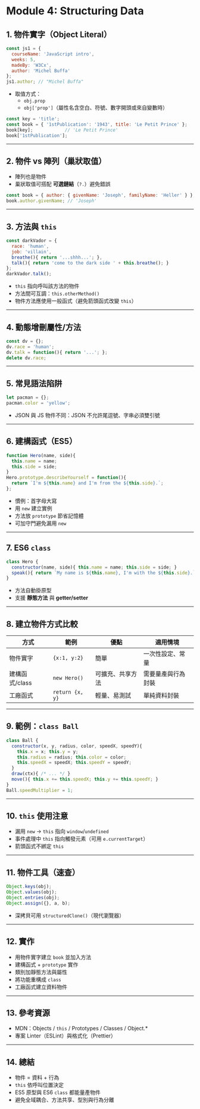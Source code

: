 # Module 4: Structuring Data

## 1. 物件實字（Object Literal）

```jsx
const js1 = {
  courseName: 'JavaScript intro',
  weeks: 5,
  madeBy: 'W3Cx',
  author: 'Michel Buffa'
};
js1.author; // "Michel Buffa"
```

- 取值方式：
    - `obj.prop`
    - `obj['prop']`（屬性名含空白、符號、數字開頭或來自變數時）

```jsx
const key = 'title';
const book = { '1stPublication': '1943', title: 'Le Petit Prince' };
book[key];            // 'Le Petit Prince'
book['1stPublication'];
```

---

## 2. 物件 vs 陣列（巢狀取值）

- 陣列也是物件
- 巢狀取值可搭配 **可選鏈結**（`?.`）避免錯誤

```jsx
const book = { author: { givenName: 'Joseph', familyName: 'Heller' } };
book.author.givenName; // 'Joseph'
```

---

## 3. 方法與 `this`

```jsx
const darkVador = {
  race: 'human',
  job: 'villain',
  breathe(){ return '...shhh...'; },
  talk(){ return 'come to the dark side ' + this.breathe(); }
};
darkVador.talk();
```

- `this` 指向呼叫該方法的物件
- 方法間可互調：`this.otherMethod()`
- 物件方法應使用一般函式（避免箭頭函式改變 `this`）

---

## 4. 動態增刪屬性/方法

```jsx
const dv = {};
dv.race = 'human';
dv.talk = function(){ return '...'; };
delete dv.race;
```

---

## 5. 常見語法陷阱

```jsx
let pacman = {};
pacman.color = 'yellow';   
```

- JSON 與 JS 物件不同：JSON 不允許尾逗號、字串必須雙引號

---

## 6. 建構函式（ES5）

```jsx
function Hero(name, side){
  this.name = name;
  this.side = side;
}
Hero.prototype.describeYourself = function(){
  return `I'm ${this.name} and I'm from the ${this.side}.`;
};
```

- 慣例：首字母大寫
- 用 `new` 建立實例
- 方法放 `prototype` 節省記憶體
- 可加守門避免漏用 `new`

---

## 7. ES6 `class`

```jsx
class Hero {
  constructor(name, side){ this.name = name; this.side = side; }
  speak(){ return `My name is ${this.name}, I'm with the ${this.side}.`; }
}
```

- 方法自動掛原型
- 支援 **靜態方法** 與 **getter/setter**

---

## 8. 建立物件方式比較

| 方式 | 範例 | 優點 | 適用情境 |
| --- | --- | --- | --- |
| 物件實字 | `{x:1, y:2}` | 簡單 | 一次性設定、常量 |
| 建構函式/class | `new Hero()` | 可擴充、共享方法 | 需要量產與行為封裝 |
| 工廠函式 | `return {x, y}` | 輕量、易測試 | 單純資料封裝 |

---

## 9. 範例：`class Ball`

```jsx
class Ball {
  constructor(x, y, radius, color, speedX, speedY){
    this.x = x; this.y = y;
    this.radius = radius; this.color = color;
    this.speedX = speedX; this.speedY = speedY;
  }
  draw(ctx){ /* ... */ }
  move(){ this.x += this.speedX; this.y += this.speedY; }
}
Ball.speedMultiplier = 1;
```

---

## 10. `this` 使用注意

- 漏用 `new` → `this` 指向 `window`/`undefined`
- 事件處理中 `this` 指向觸發元素（可用 `e.currentTarget`）
- 箭頭函式不綁定 `this`

---

## 11. 物件工具（速查）

```jsx
Object.keys(obj);
Object.values(obj);
Object.entries(obj);
Object.assign({}, a, b);

```

- 深拷貝可用 `structuredClone()`（現代瀏覽器）

---

## 12. 實作

- 用物件實字建立 `book` 並加入方法
- 建構函式 + `prototype` 實作
- 類別加靜態方法與屬性
- 將功能重構成 `class`
- 工廠函式建立資料物件

---

## 13. 參考資源

- MDN：Objects / `this` / Prototypes / Classes / Object.*
- 專案 Linter（ESLint）與格式化（Prettier）

---

## 14. 總結

- 物件 = 資料 + 行為
- `this` 依呼叫位置決定
- ES5 原型與 ES6 `class` 都能量產物件
- 避免全域耦合、方法共享、型別與行為分離